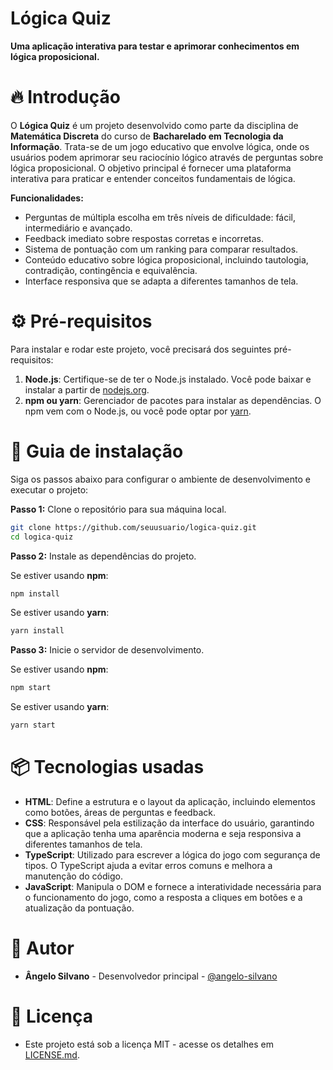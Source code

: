 
# Lógica Quiz

**Uma aplicação interativa para testar e aprimorar conhecimentos em lógica proposicional.**

# 🔥 Introdução

O **Lógica Quiz** é um projeto desenvolvido como parte da disciplina de **Matemática Discreta** do curso de **Bacharelado em Tecnologia da Informação**. Trata-se de um jogo educativo que envolve lógica, onde os usuários podem aprimorar seu raciocínio lógico através de perguntas sobre lógica proposicional. O objetivo principal é fornecer uma plataforma interativa para praticar e entender conceitos fundamentais de lógica.

**Funcionalidades:**
- Perguntas de múltipla escolha em três níveis de dificuldade: fácil, intermediário e avançado.
- Feedback imediato sobre respostas corretas e incorretas.
- Sistema de pontuação com um ranking para comparar resultados.
- Conteúdo educativo sobre lógica proposicional, incluindo tautologia, contradição, contingência e equivalência.
- Interface responsiva que se adapta a diferentes tamanhos de tela.

# ⚙️ Pré-requisitos

Para instalar e rodar este projeto, você precisará dos seguintes pré-requisitos:

1. **Node.js**: Certifique-se de ter o Node.js instalado. Você pode baixar e instalar a partir de [nodejs.org](https://nodejs.org/).
2. **npm ou yarn**: Gerenciador de pacotes para instalar as dependências. O npm vem com o Node.js, ou você pode optar por [yarn](https://yarnpkg.com/).

# 🔨 Guia de instalação

Siga os passos abaixo para configurar o ambiente de desenvolvimento e executar o projeto:

**Passo 1:** Clone o repositório para sua máquina local.

```bash
git clone https://github.com/seuusuario/logica-quiz.git
cd logica-quiz
```

**Passo 2:** Instale as dependências do projeto.

Se estiver usando **npm**:

```bash
npm install
```

Se estiver usando **yarn**:

```bash
yarn install
```


**Passo 3:** Inicie o servidor de desenvolvimento.


Se estiver usando **npm**:

```bash
npm start
```

Se estiver usando **yarn**:

```bash
yarn start
```

# 📦 Tecnologias usadas

- **HTML**: Define a estrutura e o layout da aplicação, incluindo elementos como botões, áreas de perguntas e feedback.
- **CSS**: Responsável pela estilização da interface do usuário, garantindo que a aplicação tenha uma aparência moderna e seja responsiva a diferentes tamanhos de tela.
- **TypeScript**: Utilizado para escrever a lógica do jogo com segurança de tipos. O TypeScript ajuda a evitar erros comuns e melhora a manutenção do código.
- **JavaScript**: Manipula o DOM e fornece a interatividade necessária para o funcionamento do jogo, como a resposta a cliques em botões e a atualização da pontuação.

# 👷 Autor

- **Ângelo Silvano** - Desenvolvedor principal - [@angelo-silvano](https://github.com/angelo-silvano)
  
# 📄 Licença

- Este projeto está sob a licença MIT - acesse os detalhes em [LICENSE.md](LICENSE.md).
